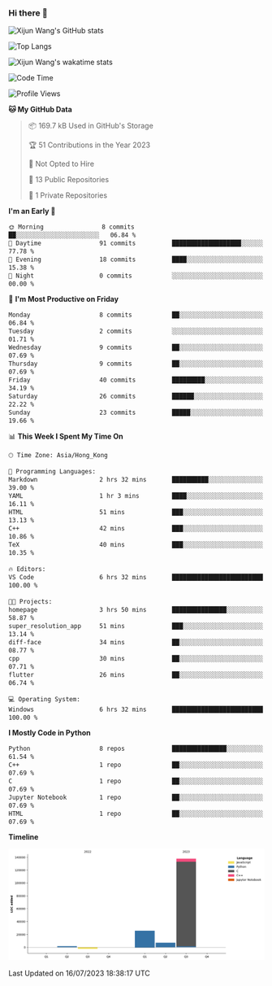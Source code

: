 ### Hi there 👋

![Xijun Wang's GitHub stats](https://github-readme-stats.vercel.app/api?username=kopper-xdu&show_icons=true&bg_color=00000000)

![Top Langs](https://github-readme-stats.vercel.app/api/top-langs/?username=kopper-xdu&size_weight=0.5&count_weight=0.5&exclude_repo=homepage,kopper-xdu.github.io&layout=compact)


![Xijun Wang's wakatime stats](https://github-readme-stats.vercel.app/api/wakatime?username=kopper)

<!--START_SECTION:waka-->
![Code Time](http://img.shields.io/badge/Code%20Time-6%20hrs%2032%20mins-blue)

![Profile Views](http://img.shields.io/badge/Profile%20Views-116-blue)

**🐱 My GitHub Data** 

> 📦 169.7 kB Used in GitHub's Storage 
 > 
> 🏆 51 Contributions in the Year 2023
 > 
> 🚫 Not Opted to Hire
 > 
> 📜 13 Public Repositories 
 > 
> 🔑 1 Private Repositories 
 > 
**I'm an Early 🐤** 

```text
🌞 Morning                8 commits           ██░░░░░░░░░░░░░░░░░░░░░░░   06.84 % 
🌆 Daytime                91 commits          ███████████████████░░░░░░   77.78 % 
🌃 Evening                18 commits          ████░░░░░░░░░░░░░░░░░░░░░   15.38 % 
🌙 Night                  0 commits           ░░░░░░░░░░░░░░░░░░░░░░░░░   00.00 % 
```
📅 **I'm Most Productive on Friday** 

```text
Monday                   8 commits           ██░░░░░░░░░░░░░░░░░░░░░░░   06.84 % 
Tuesday                  2 commits           ░░░░░░░░░░░░░░░░░░░░░░░░░   01.71 % 
Wednesday                9 commits           ██░░░░░░░░░░░░░░░░░░░░░░░   07.69 % 
Thursday                 9 commits           ██░░░░░░░░░░░░░░░░░░░░░░░   07.69 % 
Friday                   40 commits          █████████░░░░░░░░░░░░░░░░   34.19 % 
Saturday                 26 commits          ██████░░░░░░░░░░░░░░░░░░░   22.22 % 
Sunday                   23 commits          █████░░░░░░░░░░░░░░░░░░░░   19.66 % 
```


📊 **This Week I Spent My Time On** 

```text
🕑︎ Time Zone: Asia/Hong_Kong

💬 Programming Languages: 
Markdown                 2 hrs 32 mins       ██████████░░░░░░░░░░░░░░░   39.00 % 
YAML                     1 hr 3 mins         ████░░░░░░░░░░░░░░░░░░░░░   16.11 % 
HTML                     51 mins             ███░░░░░░░░░░░░░░░░░░░░░░   13.13 % 
C++                      42 mins             ███░░░░░░░░░░░░░░░░░░░░░░   10.86 % 
TeX                      40 mins             ███░░░░░░░░░░░░░░░░░░░░░░   10.35 % 

🔥 Editors: 
VS Code                  6 hrs 32 mins       █████████████████████████   100.00 % 

🐱‍💻 Projects: 
homepage                 3 hrs 50 mins       ███████████████░░░░░░░░░░   58.87 % 
super_resolution_app     51 mins             ███░░░░░░░░░░░░░░░░░░░░░░   13.14 % 
diff-face                34 mins             ██░░░░░░░░░░░░░░░░░░░░░░░   08.77 % 
cpp                      30 mins             ██░░░░░░░░░░░░░░░░░░░░░░░   07.71 % 
flutter                  26 mins             ██░░░░░░░░░░░░░░░░░░░░░░░   06.74 % 

💻 Operating System: 
Windows                  6 hrs 32 mins       █████████████████████████   100.00 % 
```

**I Mostly Code in Python** 

```text
Python                   8 repos             ███████████████░░░░░░░░░░   61.54 % 
C++                      1 repo              ██░░░░░░░░░░░░░░░░░░░░░░░   07.69 % 
C                        1 repo              ██░░░░░░░░░░░░░░░░░░░░░░░   07.69 % 
Jupyter Notebook         1 repo              ██░░░░░░░░░░░░░░░░░░░░░░░   07.69 % 
HTML                     1 repo              ██░░░░░░░░░░░░░░░░░░░░░░░   07.69 % 
```



**Timeline**

![Lines of Code chart](https://raw.githubusercontent.com/kopper-xdu/kopper-xdu/main/assets/bar_graph.png)


 Last Updated on 16/07/2023 18:38:17 UTC
<!--END_SECTION:waka-->

<!--
**kopper-xdu/kopper-xdu** is a ✨ _special_ ✨ repository because its `README.md` (this file) appears on your GitHub profile.

Here are some ideas to get you started:

- 🔭 I’m currently working on ...
- 🌱 I’m currently learning ...
- 👯 I’m looking to collaborate on ...
- 🤔 I’m looking for help with ...
- 💬 Ask me about ...
- 📫 How to reach me: ...
- 😄 Pronouns: ...
- ⚡ Fun fact: ...
-->
